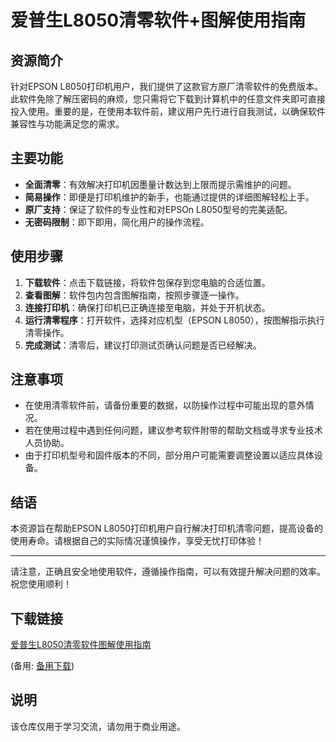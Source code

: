 # 爱普生L8050清零软件+图解使用指南

## 资源简介

针对EPSON L8050打印机用户，我们提供了这款官方原厂清零软件的免费版本。此软件免除了解压密码的麻烦，您只需将它下载到计算机中的任意文件夹即可直接投入使用。重要的是，在使用本软件前，建议用户先行进行自我测试，以确保软件兼容性与功能满足您的需求。

## 主要功能

- **全面清零**：有效解决打印机因墨量计数达到上限而提示需维护的问题。
- **简易操作**：即便是打印机维护的新手，也能通过提供的详细图解轻松上手。
- **原厂支持**：保证了软件的专业性和对EPSOn L8050型号的完美适配。
- **无密码限制**：即下即用，简化用户的操作流程。

## 使用步骤

1. **下载软件**：点击下载链接，将软件包保存到您电脑的合适位置。
2. **查看图解**：软件包内包含图解指南，按照步骤逐一操作。
3. **连接打印机**：确保打印机已正确连接至电脑，并处于开机状态。
4. **运行清零程序**：打开软件，选择对应机型（EPSON L8050），按图解指示执行清零操作。
5. **完成测试**：清零后，建议打印测试页确认问题是否已经解决。

## 注意事项

- 在使用清零软件前，请备份重要的数据，以防操作过程中可能出现的意外情况。
- 若在使用过程中遇到任何问题，建议参考软件附带的帮助文档或寻求专业技术人员协助。
- 由于打印机型号和固件版本的不同，部分用户可能需要调整设置以适应具体设备。

## 结语

本资源旨在帮助EPSON L8050打印机用户自行解决打印机清零问题，提高设备的使用寿命。请根据自己的实际情况谨慎操作，享受无忧打印体验！

---

请注意，正确且安全地使用软件，遵循操作指南，可以有效提升解决问题的效率。祝您使用顺利！

## 下载链接
[爱普生L8050清零软件图解使用指南](https://pan.quark.cn/s/934c3a5c2415) 

(备用: [备用下载](https://pan.baidu.com/s/1xy1FpptFu5EtadqJL_-CHw?pwd=1234))

## 说明

该仓库仅用于学习交流，请勿用于商业用途。
